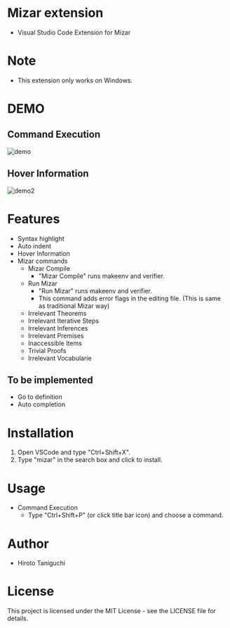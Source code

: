 # Mizar extension
* Visual Studio Code Extension for Mizar

# Note
* This extension only works on Windows.

# DEMO
## Command Execution
![demo](https://user-images.githubusercontent.com/32231297/92366947-c68bdb00-f130-11ea-8dd0-52ef3641e9cb.gif)
## Hover Information
![demo2](https://user-images.githubusercontent.com/32231297/92366998-d6a3ba80-f130-11ea-9f76-8117f82a03ea.gif)
# Features
* Syntax highlight
* Auto indent
* Hover Information
* Mizar commands
    * Mizar Compile
        * "Mizar Compile" runs makeenv and verifier.
    * Run Mizar
        * "Run Mizar" runs makeenv and verifier.
        * This command adds error flags in the editing file. (This is same as traditional Mizar way)
    * Irrelevant Theorems
    * Irrelevant Iterative Steps
    * Irrelevant Inferences
    * Irrelevant Premises
    * Inaccessible Items
    * Trivial Proofs
    * Irrelevant Vocabularie


## To be implemented
* Go to definition
* Auto completion

# Installation
1. Open VSCode and type "Ctrl+Shift+X".  
2. Type "mizar" in the search box and click to install.

# Usage
* Command Execution
    * Type "Ctrl+Shift+P" (or click title bar icon) and choose a command.

# Author
* Hiroto Taniguchi

# License
This project is licensed under the MIT License - see the LICENSE file for details.  
